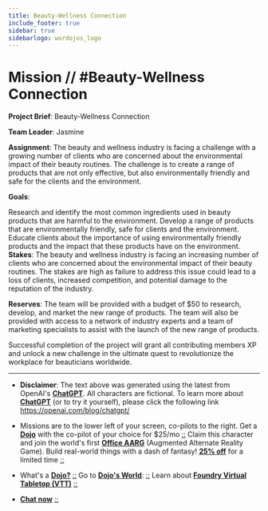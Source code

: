 ```yaml
---
title: Beauty-Wellness Connection
include_footer: true
sidebar: true
sidebarlogo: wordojos_logo
---
```

# Mission // #Beauty-Wellness Connection

**Project Brief**: Beauty-Wellness Connection

**Team Leader**: Jasmine

**Assignment**:
The beauty and wellness industry is facing a challenge with a growing number of clients who are concerned about the environmental impact of their beauty routines. The challenge is to create a range of products that are not only effective, but also environmentally friendly and safe for the clients and the environment.

**Goals**:

Research and identify the most common ingredients used in beauty products that are harmful to the environment.
Develop a range of products that are environmentally friendly, safe for clients and the environment.
Educate clients about the importance of using environmentally friendly products and the impact that these products have on the environment.
**Stakes**:
The beauty and wellness industry is facing an increasing number of clients who are concerned about the environmental impact of their beauty routines. The stakes are high as failure to address this issue could lead to a loss of clients, increased competition, and potential damage to the reputation of the industry.

**Reserves**:
The team will be provided with a budget of $50 to research, develop, and market the new range of products. The team will also be provided with access to a network of industry experts and a team of marketing specialists to assist with the launch of the new range of products.

Successful completion of the project will grant all contributing members XP and unlock a new challenge in the ultimate quest to revolutionize the workplace for beauticians worldwide.

---

* **Disclaimer**: The text above was generated using the latest from OpenAI's [**ChatGPT**](https://openai.com/blog/chatgpt/).  All characters are fictional.  To learn more about [**ChatGPT**](https://openai.com/blog/chatgpt/) (or to try it yourself), please click the following link https://openai.com/blog/chatgpt/

* Missions are to the lower left of your screen, co-pilots to the right. Get a [**Dojo**](https://workmates.live/marketplace) with the co-pilot of your choice for $25/mo [::](https://workmates.live/marketplace)  Claim this character and join the world's first [**Office AARG**](https://dojos.world) (Augmented Alternate Reality Game). Build real-world things with a dash of fantasy! [**25% off**](https://blog.workdojos.com/deal-on-a-dojo) for a limited time [::](https://blog.workdojos.com/deal-on-a-dojo) 

* What's a [**Dojo?**](https://workdojos.com) [::](https://workdojos.com)  Go to [**Dojo's World**](https://dojos.world): [::](https://dojos.world)  Learn about [**Foundry Virtual Tabletop (VTT)**](https://foundryvtt.com) [::](https://foundryvtt.com/)

* [**Chat now**](https://chat.workmates.live/channel/support) [::](https://chat.workmates.live/channel/support)